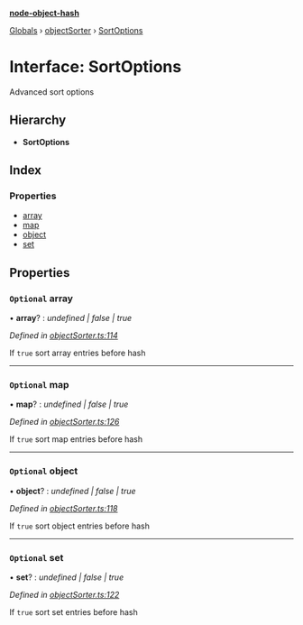 **[node-object-hash](../README.md)**

[Globals](../README.md) › [objectSorter](../modules/objectsorter.md) › [SortOptions](objectsorter.sortoptions.md)

# Interface: SortOptions

Advanced sort options

## Hierarchy

* **SortOptions**

## Index

### Properties

* [array](objectsorter.sortoptions.md#optional-array)
* [map](objectsorter.sortoptions.md#optional-map)
* [object](objectsorter.sortoptions.md#optional-object)
* [set](objectsorter.sortoptions.md#optional-set)

## Properties

### `Optional` array

• **array**? : *undefined | false | true*

*Defined in [objectSorter.ts:114](https://github.com/SkeLLLa/node-object-hash/blob/e455f23/src/objectSorter.ts#L114)*

If `true` sort array entries before hash

___

### `Optional` map

• **map**? : *undefined | false | true*

*Defined in [objectSorter.ts:126](https://github.com/SkeLLLa/node-object-hash/blob/e455f23/src/objectSorter.ts#L126)*

If `true` sort map entries before hash

___

### `Optional` object

• **object**? : *undefined | false | true*

*Defined in [objectSorter.ts:118](https://github.com/SkeLLLa/node-object-hash/blob/e455f23/src/objectSorter.ts#L118)*

If `true` sort object entries before hash

___

### `Optional` set

• **set**? : *undefined | false | true*

*Defined in [objectSorter.ts:122](https://github.com/SkeLLLa/node-object-hash/blob/e455f23/src/objectSorter.ts#L122)*

If `true` sort set entries before hash